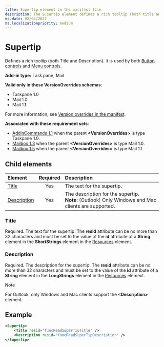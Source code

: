 ```yaml
---
title: Supertip element in the manifest file
description: The Supertip element defines a rich tooltip (both title and description).
ms.date: 02/04/2022
ms.localizationpriority: medium
---
```


# Supertip

Defines a rich tooltip (both Title and Description). It is used by both [Button controls](control-button.md) and [Menu controls](control-menu.md).

**Add-in type:** Task pane, Mail

**Valid only in these VersionOverrides schemas**:

- Taskpane 1.0
- Mail 1.0
- Mail 1.1

For more information, see [Version overrides in the manifest](/office/dev/add-ins/develop/add-in-manifests#version-overrides-in-the-manifest).

**Associated with these requirement sets**:

- [AddinCommands 1.1](../requirement-sets/common/add-in-commands-requirement-sets.md) when the parent **\<VersionOverrides\>** is type Taskpane 1.0.
- [Mailbox 1.3](../requirement-sets/outlook/requirement-set-1.3/outlook-requirement-set-1.3.md) when the parent **\<VersionOverrides\>** is type Mail 1.0.
- [Mailbox 1.5](../requirement-sets/outlook/requirement-set-1.5/outlook-requirement-set-1.5.md) when the parent **\<VersionOverrides\>** is type Mail 1.1.

## Child elements

|  Element |  Required  |  Description  |
|:-----|:-----:|:-----|
| [Title](#title) | Yes | The text for the supertip. |
| [Description](#description) | Yes | The description for the supertip.<br>**Note**: (Outlook) Only Windows and Mac clients are supported. |

### Title

Required. The text for the supertip. The **resid** attribute can be no more than 32 characters and must be set to the value of the **id** attribute of a **String** element in the **ShortStrings** element in the [Resources](resources.md) element.

### Description

Required. The description for the supertip. The **resid** attribute can be no more than 32 characters and must be set to the value of the **id** attribute of a **String** element in the **LongStrings** element in the [Resources](resources.md) element.

> [!NOTE]
> For Outlook, only Windows and Mac clients support the **\<Description\>** element.

## Example

```xml
<Supertip>
    <Title resid="funcReadSuperTipTitle" />
    <Description resid="funcReadSuperTipDescription" />
</Supertip>
```

